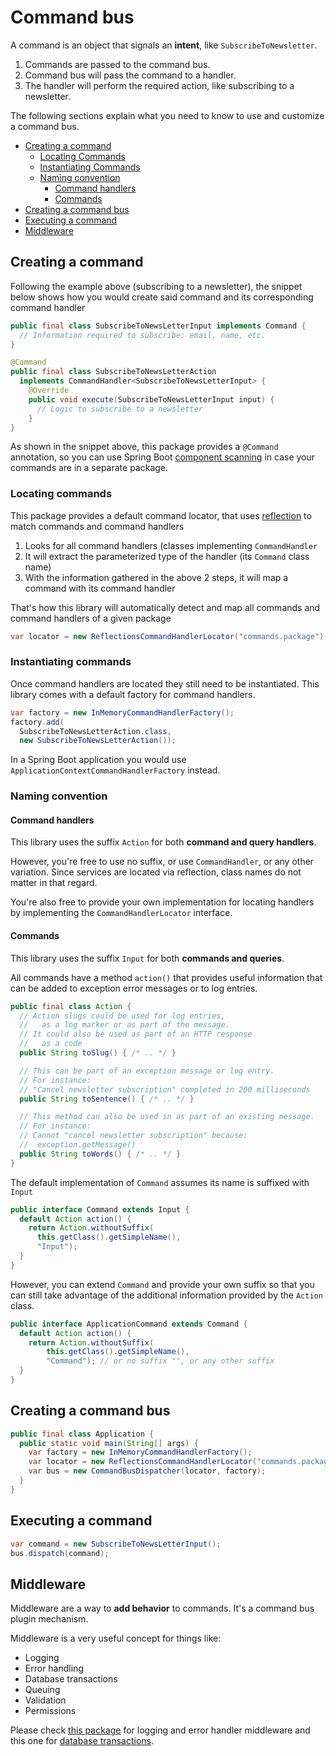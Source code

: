 # Command bus

A command is an object that signals an **intent**, like `SubscribeToNewsletter`.

1. Commands are passed to the command bus.
2. Command bus will pass the command to a handler.
3. The handler will perform the required action, like subscribing to a newsletter.

The following sections explain what you need to know to use and customize a command bus.

- [Creating a command](#creating-a-command)
  - [Locating Commands](#locating-commands)
  - [Instantiating Commands](#instantiating-commands)
  - [Naming convention](#naming-convention)
    - [Command handlers](#command-handlers)
    - [Commands](#commands)
- [Creating a command bus](#creating-a-command-bus)
- [Executing a command](#executing-a-command)
- [Middleware](#middleware)

## Creating a command

Following the example above (subscribing to a newsletter), the snippet below shows how you would create said command and its corresponding command handler

```java
public final class SubscribeToNewsLetterInput implements Command {
  // Information required to subscribe: email, name, etc.
}

@Command
public final class SubscribeToNewsLetterAction 
  implements CommandHandler<SubscribeToNewsLetterInput> {
    @Override
    public void execute(SubscribeToNewsLetterInput input) {
      // Logic to subscribe to a newsletter
    }
}
```

As shown in the snippet above, this package provides a `@Command` annotation, so you can use Spring Boot [component scanning](https://www.baeldung.com/spring-componentscan-filter-type#annotation_filter) in case your commands are in a separate package.

### Locating commands

This package provides a default command locator, that uses [reflection](https://github.com/ronmamo/reflections) to match commands and command handlers

1. Looks for all command handlers (classes implementing `CommandHandler`
2. It will extract the parameterized type of the handler (its `Command` class name)
3. With the information gathered in the above 2 steps, it will map a command with its command handler

That's how this library will automatically detect and map all commands and command handlers of a given package

```java
var locator = new ReflectionsCommandHandlerLocator("commands.package");
```

### Instantiating commands

Once command handlers are located they still need to be instantiated.
This library comes with a default factory for command handlers.

```java
var factory = new InMemoryCommandHandlerFactory();
factory.add(
  SubscribeToNewsLetterAction.class,
  new SubscribeToNewsLetterAction());
```

In a Spring Boot application you would use `ApplicationContextCommandHandlerFactory` instead.

### Naming convention

#### Command handlers

This library uses the suffix `Action` for both **command and query handlers**.

However, you're free to use no suffix, or use `CommandHandler`, or any other variation.
Since services are located via reflection, class names do not matter in that regard.

You're also free to provide your own implementation for locating handlers by implementing the `CommandHandlerLocator` interface.

#### Commands

This library uses the suffix `Input` for both **commands and queries**.

All commands have a method `action()` that provides useful information that can be added to exception error messages or to log entries.

```java
public final class Action {
  // Action slugs could be used for log entries, 
  //   as a log marker or as part of the message. 
  // It could also be used as part of an HTTP response 
  //   as a code
  public String toSlug() { /* .. */ }

  // This can be part of an exception message or log entry.
  // For instance:
  // "Cancel newsletter subscription" completed in 200 milliseconds
  public String toSentence() { /* .. */ }

  // This method can also be used in as part of an existing message.
  // For instance:
  // Cannot "cancel newsletter subscription" because:
  //  exception.getMessage()  
  public String toWords() { /* .. */ }
}
```

The default implementation of `Command` assumes its name is suffixed with `Input`

```java
public interface Command extends Input {
  default Action action() {
    return Action.withoutSuffix(
      this.getClass().getSimpleName(),
      "Input");
  }
}
```

However, you can extend `Command` and provide your own suffix so that you can still take advantage of the additional information provided by the `Action` class.

```java
public interface ApplicationCommand extends Command {
  default Action action() {
    return Action.withoutSuffix(
        this.getClass().getSimpleName(), 
        "Command"); // or no suffix "", or any other suffix
  }
}
```

## Creating a command bus

```java
public final class Application {
  public static void main(String[] args) {
    var factory = new InMemoryCommandHandlerFactory();
    var locator = new ReflectionsCommandHandlerLocator("commands.package");
    var bus = new CommandBusDispatcher(locator, factory);
  }
}
```

## Executing a command

```java
var command = new SubscribeToNewsLetterInput();
bus.dispatch(command);
```

## Middleware

Middleware are a way to **add behavior** to commands.
It's a command bus plugin mechanism.

Middleware is a very useful concept for things like:

- Logging
- Error handling
- Database transactions
- Queuing
- Validation
- Permissions

Please check [this package](https://github.com/MontealegreLuis/service-buses-middleware) for logging and error handler middleware and this one for [database transactions](https://github.com/MontealegreLuis/service-buses-spring-boot).
